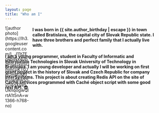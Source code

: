 ```yaml
---
layout: page
title: "Who am I"
---
```


<span style="float:left;  width: 80px; height: 80px;  margin-right: 10px;">
![author photo](https://lh3.googleusercontent.com/L_J11tZEgRblNx40bdPin41xpSGmmcuKT0JqGmBUM3_Fruw9iiwS5vD4gXVe5UknqogwQlrtA1t5nA=w1366-h768-no)
</span>

#### I was born in {{ site.author_birthday | escape }} in town called Bratislava, the capital city of Slovak Republic state. I have three brothers and perfect family that I actually live with.

#### I am a young programmer, student in Faculty of Informatic and Information Technologies in Slovak University of Technology in Bratislava. I am young developer and actually I will be working on first grant project in the history of Slovak and Czech Republic for company InterSystems. This project is about creating Redis API on the site of Caché services programmed with Caché object script with some good rest API. :sunglasses:



<!--<a href="{{site.url}}/jekyll/update/2017/03/09/welcome-to-tibi.html" > Who am I </a> -->